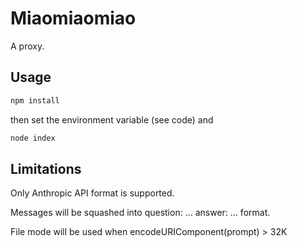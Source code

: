 # Miaomiaomiao

A proxy.

## Usage

```bash
npm install
```

then set the environment variable (see code) and 

```bash
node index
```

## Limitations

Only Anthropic API format is supported.

Messages will be squashed into question: ... answer: ... format.

File mode will be used when encodeURIComponent(prompt) > 32K

